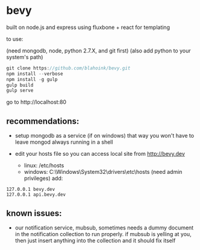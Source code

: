 bevy
=======

built on node.js and express
using fluxbone + react for templating

to use:

(need mongodb, node, python 2.7.X, and git first)
(also add python to your system's path)

```javascript
git clone https://github.com/blahoink/bevy.git
npm install --verbose
npm install -g gulp
gulp build
gulp serve
```
go to http://localhost:80

recommendations:
----------------

- setup mongodb as a service (if on windows)
that way you won't have to leave mongod always running in a shell

- edit your hosts file so you can access local site from http://bevy.dev
	- linux: /etc/hosts
	- windows: C:\Windows\System32\drivers\etc\hosts (need admin privileges)
add:
```
127.0.0.1 bevy.dev
127.0.0.1 api.bevy.dev
```

known issues:
-------------

- our notification service, mubsub, sometimes needs a dummy document
in the notification collection to run properly. if mubsub is yelling
at you, then just insert anything into the collection and it should
fix itself
